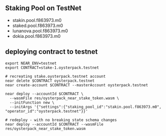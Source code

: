 ## Staking Pool on TestNet
- stakin.pool.f863973.m0
- staked.pool.f863973.m0
- lunanova.pool.f863973.m0
- dokia.pool.f863973.m0

## deploying contract to testnet
```shell
export NEAR_ENV=testnet
export CONTRACT=stake-1.oysterpack.testnet

# recreating stake.oysterpack.testnet account
near delete $CONTRACT oysterpack.testnet
near create-account $CONTRACT --masterAccount oysterpack.testnet

near deploy --accountId $CONTRACT \
  --wasmFile res/oysterpack_near_stake_token.wasm \
  --initFunction new \
  --initArgs '{"settings":{"staking_pool_id":"stakin.pool.f863973.m0", "operator_id":"oysterpack.testnet"}}'
  
# redeploy - with no breaking state schema changes
near deploy --accountId $CONTRACT --wasmFile res/oysterpack_near_stake_token.wasm 
```